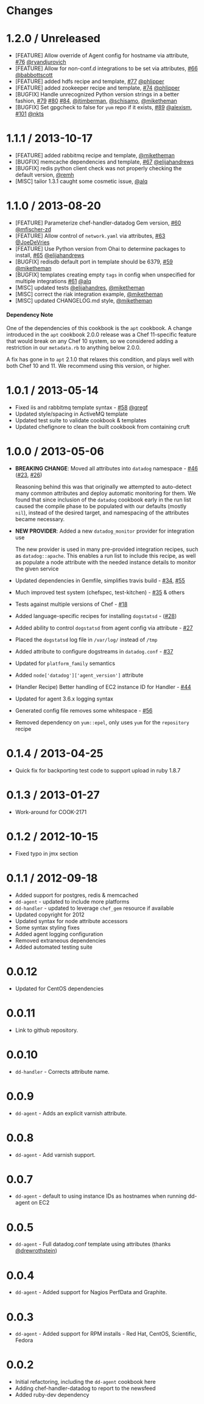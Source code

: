 Changes
=======

# 1.2.0 / Unreleased

* [FEATURE] Allow override of Agent config for hostname via attribute, [#76][] [@ryandjurovich][]
* [FEATURE] Allow for non-conf.d integrations to be set via attributes, [#66][] [@babbottscott][]
* [FEATURE] added hdfs recipe and template, [#77][] [@phlipper][]
* [FEATURE] added zookeeper recipe and template, [#74][] [@phlipper][]
* [BUGFIX] Handle unrecognized Python version strings in a better fashion, [#79][] [#80][] [#84][], [@jtimberman][], [@schisamo][], [@miketheman][]
* [BUGFIX] Set gpgcheck to false for `yum` repo if it exists, [#89][] [@alexism][], [#101][] [@nkts][]

# 1.1.1 / 2013-10-17

* [FEATURE] added rabbitmq recipe and template, [@miketheman][]
* [BUGFIX] memcache dependencies and template, [#67][] [@elijahandrews][]
* [BUGFIX] redis python client check was not properly checking the default version, [@remh][]
* [MISC] tailor 1.3.1 caught some cosmetic issue, [@alq][]

# 1.1.0 / 2013-08-20

* [FEATURE] Parameterize chef-handler-datadog Gem version, [#60][] [@mfischer-zd][]
* [FEATURE] Allow control of `network.yaml` via attributes, [#63][] [@JoeDeVries][]
* [FEATURE] Use Python version from Ohai to determine packages to install, [#65][] [@elijahandrews][]
* [BUGFIX] redisdb default port in template should be 6379, [#59][] [@miketheman][]
* [BUGFIX] templates creating empty `tags` in config when unspecified for multiple integrations [#61][] [@alq][]
* [MISC] updated tests [@elijahandres][], [@miketheman][]
* [MISC] correct the riak integration example, [@miketheman][]
* [MISC] updated CHANGELOG.md style, [@miketheman][]

#### Dependency Note
One of the dependencies of this cookbook is the `apt` cookbook.
A change introduced in the `apt` cookbook 2.0.0 release was a Chef 11-specific feature that would break on any Chef 10 system, so we considered adding a restriction in our `metadata.rb` to anything below 2.0.0.

A fix has gone in to `apt` 2.1.0 that relaxes this condition, and plays well with both Chef 10 and 11. We recommend using this version, or higher.

# 1.0.1 / 2013-05-14

* Fixed iis and rabbitmq template syntax - [#58][] [@gregf][]
* Updated style/spacing in ActiveMQ template
* Updated test suite to validate cookbook & templates
* Updated chefignore to clean the built cookbook from containing cruft

# 1.0.0 / 2013-05-06

* **BREAKING CHANGE**: Moved all attributes into `datadog` namespace - [#46][] ([#23][], [#26][])

  Reasoning behind this was that originally we attempted to auto-detect many common attributes and deploy automatic monitoring for them.
  We found that since inclusion of the `datadog` cookbook early in the run list caused the compile phase to be populated with our defaults (mostly `nil`), instead of the desired target, and namespacing of the attributes became necessary.

* **NEW PROVIDER**: Added a new `datadog_monitor` provider for integration use

  The new provider is used in many pre-provided integration recipes, such as `datadog::apache`.
  This enables a run list to include this recipe, as well as populate a node attribute with the needed instance details to monitor the given service

* Updated dependencies in Gemfile, simplifies travis build - [#34][], [#55][]
* Much improved test system (chefspec, test-kitchen) - [#35][] & others
* Tests against multiple versions of Chef - [#18][]
* Added language-specific recipes for installing `dogstatsd` - ([#28][])
* Added ability to control `dogstatsd` from agent config via attribute - [#27][]
* Placed the `dogstatsd` log file in `/var/log/` instead of `/tmp`
* Added attribute to configure dogstreams in `datadog.conf` - [#37][]
* Updated for `platform_family` semantics
* Added `node['datadog']['agent_version']` attribute
* (Handler Recipe) Better handling of EC2 instance ID for Handler - [#44][]
* Updated for agent 3.6.x logging syntax
* Generated config file removes some whitespace - [#56][]
* Removed dependency on `yum::epel`, only uses `yum` for the `repository` recipe


# 0.1.4 / 2013-04-25
* Quick fix for backporting test code to support upload in ruby 1.8.7

# 0.1.3 / 2013-01-27
* Work-around for COOK-2171

# 0.1.2 / 2012-10-15
* Fixed typo in jmx section

# 0.1.1 / 2012-09-18
* Added support for postgres, redis & memcached
* `dd-agent` - updated to include more platforms
* `dd-handler` - updated to leverage `chef_gem` resource if available
* Updated copyright for 2012
* Updated syntax for node attribute accessors
* Some syntax styling fixes
* Added agent logging configuration
* Removed extraneous dependencies
* Added automated testing suite

# 0.0.12
* Updated for CentOS dependencies

# 0.0.11
* Link to github repository.

# 0.0.10
* `dd-handler` - Corrects attribute name.

# 0.0.9
* `dd-agent` - Adds an explicit varnish attribute.

# 0.0.8
* `dd-agent` - Add varnish support.

# 0.0.7
* `dd-agent` - default to using instance IDs as hostnames when running dd-agent on EC2

# 0.0.5
* `dd-agent` - Full datadog.conf template using attributes (thanks [@drewrothstein][])

# 0.0.4
* `dd-agent` - Added support for Nagios PerfData and Graphite.

# 0.0.3
* `dd-agent` - Added support for RPM installs - Red Hat, CentOS, Scientific, Fedora

# 0.0.2
* Initial refactoring, including the `dd-agent` cookbook here
* Adding chef-handler-datadog to report to the newsfeed
* Added ruby-dev dependency

<!--- The following link definition list is generated by PimpMyChangelog --->
[#18]: https://github.com/DataDog/chef-datadog/issues/18
[#22]: https://github.com/DataDog/chef-datadog/issues/22
[#23]: https://github.com/DataDog/chef-datadog/issues/23
[#26]: https://github.com/DataDog/chef-datadog/issues/26
[#27]: https://github.com/DataDog/chef-datadog/issues/27
[#28]: https://github.com/DataDog/chef-datadog/issues/28
[#34]: https://github.com/DataDog/chef-datadog/issues/34
[#35]: https://github.com/DataDog/chef-datadog/issues/35
[#37]: https://github.com/DataDog/chef-datadog/issues/37
[#44]: https://github.com/DataDog/chef-datadog/issues/44
[#46]: https://github.com/DataDog/chef-datadog/issues/46
[#55]: https://github.com/DataDog/chef-datadog/issues/55
[#56]: https://github.com/DataDog/chef-datadog/issues/56
[#58]: https://github.com/DataDog/chef-datadog/issues/58
[#59]: https://github.com/DataDog/chef-datadog/issues/59
[#60]: https://github.com/DataDog/chef-datadog/issues/60
[#61]: https://github.com/DataDog/chef-datadog/issues/61
[#63]: https://github.com/DataDog/chef-datadog/issues/63
[#65]: https://github.com/DataDog/chef-datadog/issues/65
[#66]: https://github.com/DataDog/chef-datadog/issues/66
[#67]: https://github.com/DataDog/chef-datadog/issues/67
[#74]: https://github.com/DataDog/chef-datadog/issues/74
[#76]: https://github.com/DataDog/chef-datadog/issues/76
[#77]: https://github.com/DataDog/chef-datadog/issues/77
[#79]: https://github.com/DataDog/chef-datadog/issues/79
[#80]: https://github.com/DataDog/chef-datadog/issues/80
[#84]: https://github.com/DataDog/chef-datadog/issues/84
[#89]: https://github.com/DataDog/chef-datadog/issues/89
[#101]: https://github.com/DataDog/chef-datadog/issues/101
[@JoeDeVries]: https://github.com/JoeDeVries
[@alexism]: https://github.com/alexism
[@alq]: https://github.com/alq
[@babbottscott]: https://github.com/babbottscott
[@drewrothstein]: https://github.com/drewrothstein
[@elijahandres]: https://github.com/elijahandres
[@elijahandrews]: https://github.com/elijahandrews
[@gregf]: https://github.com/gregf
[@jtimberman]: https://github.com/jtimberman
[@mfischer-zd]: https://github.com/mfischer-zd
[@miketheman]: https://github.com/miketheman
[@nkts]: https://github.com/nkts
[@phlipper]: https://github.com/phlipper
[@remh]: https://github.com/remh
[@ryandjurovich]: https://github.com/ryandjurovich
[@schisamo]: https://github.com/schisamo